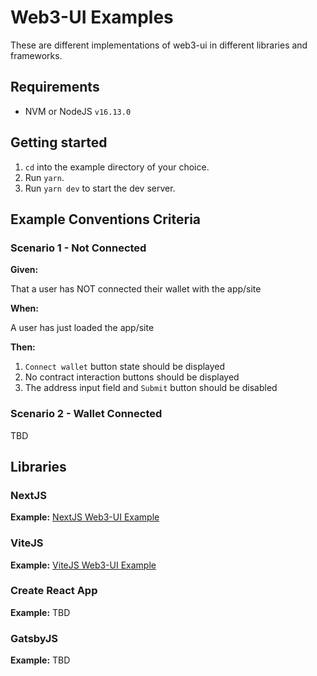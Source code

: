 # Web3-UI Examples

These are different implementations of web3-ui in different libraries and frameworks.

## Requirements

- NVM or NodeJS `v16.13.0`

## Getting started

1. `cd` into the example directory of your choice.
2. Run `yarn`.
3. Run `yarn dev` to start the dev server.

## Example Conventions Criteria

### Scenario 1 - Not Connected

**Given:**

That a user has NOT connected their wallet with the app/site

**When:**

A user has just loaded the app/site

**Then:**

1. `Connect wallet` button state should be displayed
2. No contract interaction buttons should be displayed
3. The address input field and `Submit` button should be disabled

### Scenario 2 - Wallet Connected

TBD

## Libraries

### NextJS

**Example:**
[NextJS Web3-UI Example](nextjs)

### ViteJS

**Example:**
[ViteJS Web3-UI Example](vitejs)

### Create React App

**Example:**
TBD

### GatsbyJS

**Example:**
TBD
